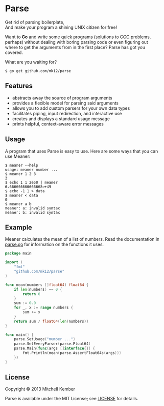 # Parse

Get rid of parsing boilerplate,  
And make your program a shining UNIX citizen for free!

Want to **Go** and write some quick programs (solutions to [CCC][] problems, perhaps) without dealing with boring parsing code or even figuring out where to get the arguments from in the first place? Parse has got you covered.

What are you waiting for?

	$ go get github.com/mk12/parse

[CCC]: http://www.cemc.uwaterloo.ca/contests/computing.html

## Features

- abstracts away the source of program arguments
- provides a flexible model for parsing said arguments
- allows you to add custom parsers for your own data types
- facilitates piping, input redirection, and interactive use
- creates and displays a standard usage message
- prints helpful, context-aware error messages

## Usage

A program that uses Parse is easy to use. Here are some ways that you can use Meaner:

	$ meaner --help
	usage: meaner number ...
	$ meaner 1 2 3
	2
	$ echo 1 1 2e50 | meaner
	6.666666666666668e+49
	$ echo -1 1 > data
	$ meaner < data
	0
	$ meaner a b
	meaner: a: invalid syntax
	meaner: b: invalid syntax

## Example

Meaner calculates the mean of a list of numbers. Read the documentation in [parse.go](parse.go) for information on the functions it uses.

```go
package main

import (
    "fmt"
    "github.com/mk12/parse"
)

func mean(numbers []float64) float64 {
    if len(numbers) == 0 {
        return 0
    }
    sum := 0.0
    for _, x := range numbers {
        sum += x
    }
    return sum / float64(len(numbers))
}

func main() {
    parse.SetUsage("number ...")
    parse.SetEveryParser(parse.Float64)
    parse.Main(func(args []interface{}) {
        fmt.Println(mean(parse.AssertFloat64s(args)))
    })
}
```

## License

Copyright © 2013 Mitchell Kember

Parse is available under the MIT License; see [LICENSE](LICENSE.md) for details.

